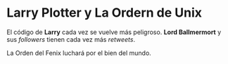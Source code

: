 # Larry Plotter y La Ordern de Unix

El código de **Larry** cada vez se vuelve más peligroso.
**Lord Ballmermort** y sus *followers* tienen cada vez más *retweets*.

La Orden del Fenix luchará por el bien del mundo.
